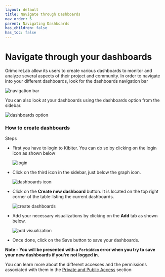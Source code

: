 ```yaml
---
layout: default
title: Navigate through Dashboards
nav_order: 5
parent: Navigating Dashboards
has_children: false
has_toc: false
---
```


# Navigate through your dashboards

GrimoireLab allow its users to create various dashboards to monitor and analyze several
aspects of their project and community. In order to navigate into your different
dashboards, look for the dashboards navigation bar

![navigation bar](../assets/navigate.png)

You can also look at your dashboards using the dashboards option from the sidebar.

![dashboards option](../assets/dashboard-option.png)

### How to create dashboards

Steps
- First you have to login to Kibiter. You can do so by clicking on the login icon as shown
  below

  ![login](../assets/login.png)

- Click on the third icon in the sidebar, just below the graph icon.

  ![dashboards icon](../assets/dashboard-icon.png)

- Click on the **Create new dashboard** button. It is located on the top right corner of
  the table listing the current dashboards.

  ![create dashboards](../assets/create-dashboard.png)

- Add your necessary visualizations by clicking on the **Add** tab as shown below.

  ![add visualization](../assets/add-visualization.png)

- Once done, click on the Save button to save your dashboards.

**Note - You will be presented with a `Forbidden` error when you try to save your new dashboards if you're not logged in.**

You can learn more about the different accesses and the permissions associated with them in the [Private and Public Access]() section
